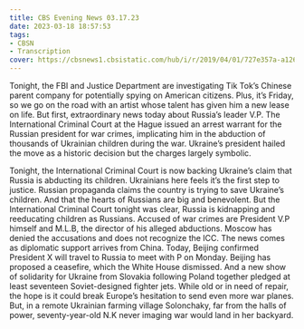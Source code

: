 ```yaml
---
title: CBS Evening News 03.17.23
date: 2023-03-18 18:57:53
tags:
- CBSN
- Transcription
cover: https://cbsnews1.cbsistatic.com/hub/i/r/2019/04/01/727e357a-a126-4138-a2c5-4d3222669d57/thumbnail/640x360/3ff2761028dc5c65cc4f07acd54bcd5c/cbsn2-logo-1920x1080.jpg
---
```

Tonight, the FBI and Justice Department are investigating Tik Tok’s Chinese parent company for potentially spying on American citizens. Plus, it’s Friday, so we go on the road with an artist whose talent has given him a new lease on life. But first, extraordinary news today about Russia’s leader V.P. The International Criminal Court at the Hague issued an arrest warrant for the Russian president for war crimes, implicating him in the abduction of thousands of Ukrainian children during the war. Ukraine’s president hailed the move as a historic decision but the charges largely symbolic. 

Tonight, the International Criminal Court is now backing Ukraine’s claim that Russia is abducting its children. Ukrainians here feels it’s the first step to justice. Russian propaganda claims the country is trying to save Ukraine’s children. And that the hearts of Russians are big and benevolent. But the International Criminal Court tonight was clear, Russia is kidnapping and reeducating children as Russians. Accused of war crimes are President V.P himself and M.L.B, the director of his alleged abductions. Moscow has denied the accusations and does not recognize the ICC. The news comes as diplomatic support arrives from China. Today, Beijing confirmed President X will travel to Russia to meet with P on Monday. Beijing has proposed a ceasefire, which the White House dismissed. And a new show of solidarity for Ukraine from Slovakia following Poland together pledged at least seventeen Soviet-designed fighter jets. While old or in need of repair, the hope is it could break Europe’s hesitation to send even more war planes. But, in a remote Ukrainian farming village Solonchaky, far from the halls of power, seventy-year-old N.K never imaging war would land in her backyard. 
